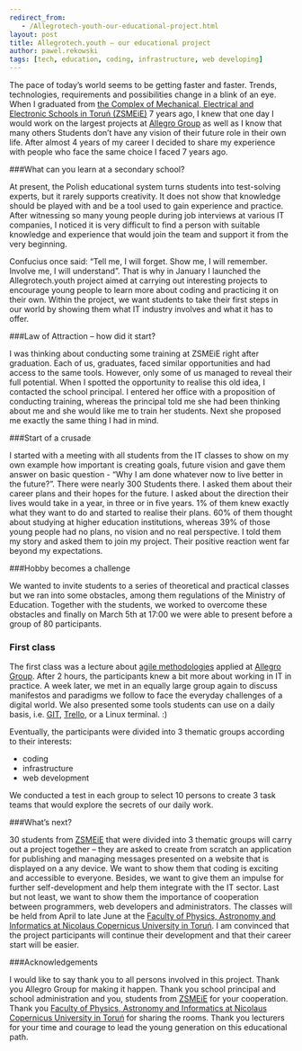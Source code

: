 ```yaml
---
redirect_from:
   - /Allegrotech-youth-our-educational-project.html
layout: post
title: Allegrotech.youth – our educational project
author: pawel.rekowski
tags: [tech, education, coding, infrastructure, web developing]
---
```


The pace of today’s world seems to be getting faster and faster. Trends, technologies, requirements and possibilities change in a blink of an eye. When I graduated from [the Complex of Mechanical, Electrical and Electronic Schools in Toruń (ZSMEiE)](http://www.zsmeie.torun.pl) 7 years ago,
I knew that one day I would work on the largest projects at [Allegro Group](http://allegro.tech) as well as I know that many others Students don’t have any vision of their future role in their own life.
After almost 4 years of my career I decided to share my experience with people who face the same choice
I faced 7 years ago.

###What can you learn at a secondary school?

At present, the Polish educational system turns students into test-solving experts, but it rarely supports
creativity. It does not show that knowledge should be played with and be a tool used to gain experience and
practice. After witnessing so many young people during job interviews at various IT companies, I noticed it is
very difficult to find a person with suitable knowledge and experience that would join the team and support it from the very beginning.

Confucius once said: “Tell me, I will forget. Show me, I will remember. Involve me, I will understand”. That is
why in January I launched the Allegrotech.youth project aimed at carrying out interesting projects to
encourage young people to learn more about coding and practicing it on their own. Within the project, we
want students to take their first steps in our world by showing them what IT industry involves and what it
has to offer.

###Law of Attraction – how did it start?

I was thinking about conducting some training at ZSMEiE right after graduation. Each of us, graduates, faced
similar opportunities and had access to the same tools. However, only some of us managed to reveal their
full potential.
When I spotted the opportunity to realise this old idea, I contacted the school principal. I entered her office
with a proposition of conducting training, whereas the principal told me she had been thinking about me and she would like me to train her students. Next she proposed me exactly the same thing I had in mind.

###Start of a crusade

I started with a meeting with all students from the IT classes to show on my own example how important is creating goals,
future vision and gave them answer on basic question - “Why I am done whatever now to live better in the future?”.
There were nearly 300 Students there. I asked them about their career plans and their hopes for the future.
I asked about the direction their lives would take in a year, in three or in five years. 1% of
them knew exactly what they want to do and started to realise their plans. 60% of them thought about
studying at higher education institutions, whereas 39% of those young people had no plans, no vision and no real perspective.
I told them my story and asked them to join my project. Their positive reaction went far beyond my
expectations.

###Hobby becomes a challenge

We wanted to invite students to a series of theoretical and practical classes but we ran into some obstacles,
among them regulations of the Ministry of Education. Together with the students, we worked to overcome
these obstacles and finally on March 5th at 17:00 we were able to present before a group of 80 participants.

### First class

The first class was a lecture about [agile methodologies](http://en.wikipedia.org/wiki/Agile_software_development) applied at [Allegro Group](http://blog.allegrogroup.com/). After 2 hours, the
participants knew a bit more about working in IT in practice.
A week later, we met in an equally large group again to discuss manifestos and paradigms we follow to face
the everyday challenges of a digital world. We also presented some tools students can use on a daily basis,
i.e. [GIT](http://git-scm.com/), [Trello](https://trello.com/), or a Linux terminal. :)

Eventually, the participants were divided into 3 thematic groups according to their interests:

- coding
- infrastructure
- web development

We conducted a test in each group to select 10 persons to create 3 task teams that would explore the secrets of our daily work.

###What’s next?

30 students from [ZSMEiE](http://www.zsmeie.torun.pl)  that were divided into 3 thematic groups will carry
out a project together – they are asked to create from scratch an application for publishing and managing
messages presented on a website that is displayed on a any device.
We want to show them that coding is exciting and accessible to everyone. Besides, we want to give them an
impulse for further self-development and help them integrate with the IT sector. Last but not least, we want
to show them the importance of cooperation between programmers, web developers and administrators.
The classes will be held from April to late June at the [Faculty of Physics, Astronomy and Informatics at Nicolaus Copernicus University in Toruń](http://www.fizyka.umk.pl/wfaiis/).
I am convinced that the project participants will continue their development and that their career start will
be easier.

###Acknowledgements

I would like to say thank you to all persons involved in this project. Thank you Allegro Group for making it
happen. Thank you school principal and school administration and you, students from [ZSMEiE](http://www.zsmeie.torun.pl)  for your cooperation.
Thank you [Faculty of Physics, Astronomy and Informatics at Nicolaus Copernicus University in Toruń](http://www.fizyka.umk.pl/wfaiis/) for sharing the rooms.
Thank you lecturers for your time and courage to lead the young generation on this educational path.
